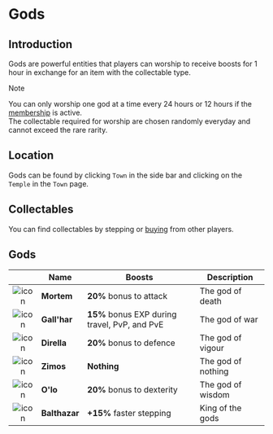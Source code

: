 # Gods

## Introduction

Gods are powerful entities that players can worship to receive boosts for 1 hour in exchange for an item with the collectable type. 
> [!Note]
> You can only worship one god at a time every 24 hours or 12 hours if the [membership](https://github.com/ImY0mu/smmo-wiki-resources/blob/main/en/character/membership.md) is active.  
> The collectable required for worship are chosen randomly everyday and cannot exceed the rare rarity.

## Location

Gods can be found by clicking `Town` in the side bar and clicking on the `Temple` in the `Town` page.

## Collectables

You can find collectables by stepping or [buying](https://github.com/ImY0mu/smmo-wiki-resources/blob/main/en/economy-and-trading/player-market.md) from other players.

## Gods
|      | Name | Boosts | Description |
| :--: | --- | --- | --- |
| ![icon](https://web.simple-mmo.com/img/sprites/premium/gods/mortem.png) | **Mortem** | **20%** bonus to attack| The god of death|
| ![icon](https://web.simple-mmo.com/img/sprites/premium/gods/gallhar.png) | **Gall'har** | **15%** bonus EXP during travel, PvP, and PvE| The god of war|
| ![icon](https://web.simple-mmo.com/img/sprites/premium/gods/dirella.png) | **Dirella** | **20%** bonus to defence| The god of vigour|
| ![icon](https://web.simple-mmo.com/img/sprites/premium/gods/zimos.png) | **Zimos** | **Nothing** | The god of nothing|
| ![icon](https://web.simple-mmo.com/img/sprites/premium/gods/olo.png) | **O'lo** | **20%** bonus to dexterity| The god of wisdom|
| ![icon](https://web.simple-mmo.com/img/sprites/premium/gods/balthazar.png) | **Balthazar** | **+15%** faster stepping| King of the gods|
